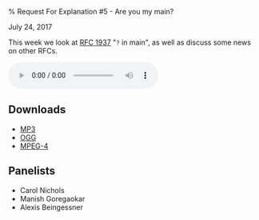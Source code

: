 % Request For Explanation #5 - Are you my main?

<div class="date">July 24, 2017</div>

This week we look at [RFC 1937](https://github.com/rust-lang/rfcs/pull/1937)
"`?` in main", as well as discuss some news on other RFCs.

<audio controls="controls">
    <source src="episode.mp3" type="audio/mp3">
    <source src="episode.ogg" type="audio/ogg">
    <source src="episode.m4a" type="audio/x-m4a">
</audio>

## Downloads

* [MP3](episode.mp3)
* [OGG](episode.ogg)
* [MPEG-4](episode.m4a)

## Panelists

* Carol Nichols
* Manish Goregaokar
* Alexis Beingessner
